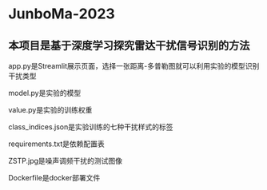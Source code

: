 # JunboMa-2023

## 本项目是基于深度学习探究雷达干扰信号识别的方法

app.py是Streamlit展示页面，选择一张距离-多普勒图就可以利用实验的模型识别干扰类型

model.py是实验的模型

value.py是实验的训练权重

class_indices.json是实验训练的七种干扰样式的标签

requirements.txt是依赖配置表

ZSTP.jpg是噪声调频干扰的测试图像

Dockerfile是docker部署文件

